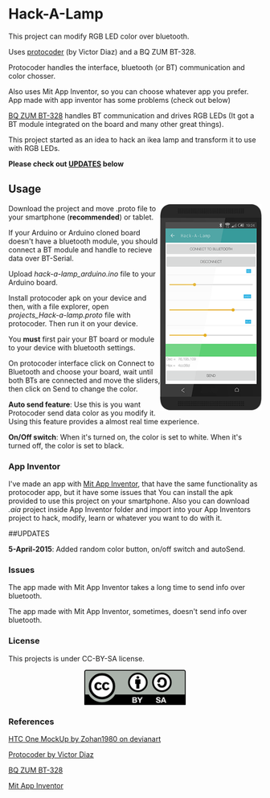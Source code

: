 # Hack-A-Lamp

This project can modify RGB LED color over bluetooth.

Uses [protocoder](http://www.protocoder.org) (by Victor Diaz) and a BQ ZUM BT-328.

Protocoder handles the interface, bluetooth (or BT) communication and color chosser.

Also uses Mit App Inventor, so you can choose whatever app you prefer. App made with app inventor has some problems (check out below)

[BQ ZUM BT-328](http://www.bq.com/gb/products/zum.html) handles BT communication and drives RGB LEDs (It got a BT module integrated on the board and many other great things).

This project started as an idea to hack an ikea lamp and transform it to use with RGB LEDs.

**Please check out [UPDATES](##UPDATES) below**

## Usage

<img src="UI.png" alt="User Interface" width="40%" align = "right" />

Download the project and move .proto file to your smartphone (**recommended**) or tablet.

If your Arduino or Arduino cloned board doesn't have a bluetooth module, you should connect a BT module and handle to recieve data over BT-Serial.

Upload *hack-a-lamp_arduino.ino* file to your Arduino board.

Install protocoder apk on your device and then, with a file explorer, open *projects_Hack-a-lamp.proto* file with protocoder. Then run it on your device.

You **must** first pair your BT board or module to your device with bluetooth settings.

On protocoder interface click on Connect to Bluetooth and choose your board, wait until both BTs are connected and move the sliders, then click on Send to change the color.

**Auto send feature**: Use this is you want Protocoder send data color as you modify it. Using this feature provides a almost real time experience.

**On/Off switch**: When it's turned on, the color is set to white. When it's turned off, the color is set to black.

### App Inventor

I've made an app with [Mit App Inventor](http://appinventor.mit.edu/explore/), that have the same functionality as protocoder app, but it have some issues that  You can install the apk provided to use this project on your smartphone. Also you can download *.aia* project inside App Inventor folder and import into your App Inventors project to hack, modify, learn or whatever you want to do with it.

##UPDATES

**5-April-2015**: Added random color button, on/off switch and autoSend.

### Issues

The app made with Mit App Inventor takes a long time to send info over bluetooth. 

The app made with Mit App Inventor, sometimes, doesn't send info over bluetooth.
### License

This projects is under CC-BY-SA license.

<p align="center"> <img src="cc-by-sa.png" alt="License" width="40%" align = "center" /></p>

### References

[HTC One MockUp by Zohan1980 on devianart](http://zohan1980.deviantart.com/art/Htc-One-Flat-PSD-448852499)

[Protocoder by Victor Diaz](http://www.protocoder.org)

[BQ ZUM BT-328](http://www.bq.com/gb/products/zum.html) 

[Mit App Inventor](http://appinventor.mit.edu/explore/)

